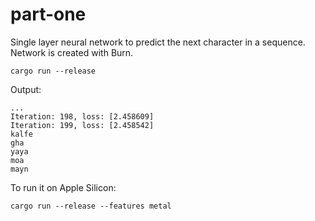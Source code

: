 # part-one

Single layer neural network to predict the next character in a sequence.
Network is created with Burn.

```
cargo run --release
```

Output:

```
...
Iteration: 198, loss: [2.458609]
Iteration: 199, loss: [2.458542]
kalfe
gha
yaya
moa
mayn
```

To run it on Apple Silicon:

```
cargo run --release --features metal
```
